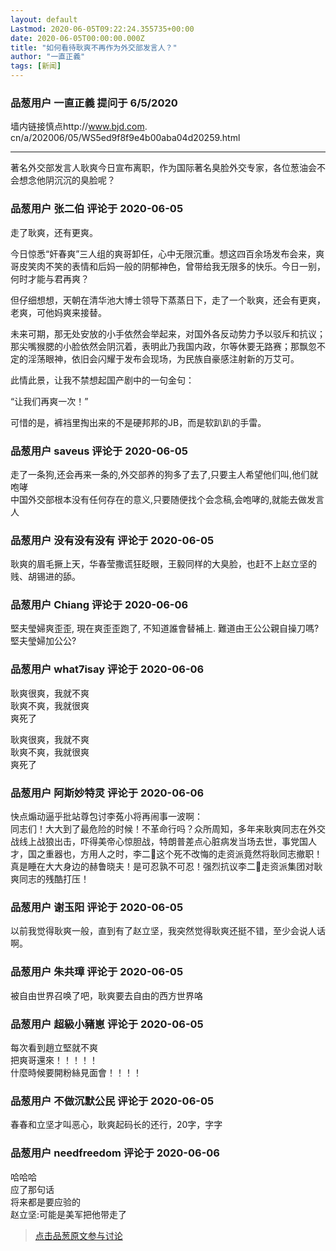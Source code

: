 ```yaml
---
layout: default
Lastmod: 2020-06-05T09:22:24.355735+00:00
date: 2020-06-05T00:00:00.000Z
title: "如何看待耿爽不再作为外交部发言人？"
author: "一直正義"
tags: [新闻]
---
```



### 品葱用户 **一直正義** 提问于 6/5/2020
    
墙内链接慎点http://www.bjd.com. cn/a/202006/05/WS5ed9f8f9e4b00aba04d20259.html  

* * *

  
  
著名外交部发言人耿爽今日宣布离职，作为国际著名臭脸外交专家，各位葱油会不会想念他阴沉沉的臭脸呢？
    
                

### 品葱用户 **张二伯** 评论于 2020-06-05
        
走了耿爽，还有更爽。  
  
今日惊悉“奸春爽”三人组的爽哥卸任，心中无限沉重。想这四百余场发布会来，爽哥皮笑肉不笑的表情和后妈一般的阴郁神色，曾带给我无限多的快乐。今日一别，何时才能与君再爽？  
  
但仔细想想，天朝在清华池大博士领导下蒸蒸日下，走了一个耿爽，还会有更爽，老爽，可他妈爽来接替。  
  
未来可期，那无处安放的小手依然会举起来，对国外各反动势力予以驳斥和抗议；那尖嘴猴腮的小脸依然会阴沉着，表明此乃我国内政，尔等休要无路赛；那飘忽不定的淫荡眼神，依旧会闪耀于发布会现场，为民族自豪感注射新的万艾可。  
  
此情此景，让我不禁想起国产剧中的一句金句：  
  
“让我们再爽一次！”  
  
可惜的是，裤裆里掏出来的不是硬邦邦的JB，而是软趴趴的手雷。
        
                

### 品葱用户 **saveus** 评论于 2020-06-05
        
走了一条狗,还会再来一条的,外交部养的狗多了去了,只要主人希望他们叫,他们就咆哮  
中国外交部根本没有任何存在的意义,只要随便找个会念稿,会咆哮的,就能去做发言人
        
                

### 品葱用户 **没有没有没有** 评论于 2020-06-05
        
耿爽的眉毛撅上天，华春莹撒谎狂眨眼，王毅同样的大臭脸，也赶不上赵立坚的贱、胡锡进的舔。
        
                

### 品葱用户 **Chiang** 评论于 2020-06-06
        
堅夫瑩婦爽歪歪, 現在爽歪歪跑了, 不知道誰會替補上. 難道由王公公親自操刀嗎? 堅夫瑩婦加公公?
        
                

### 品葱用户 **what7isay** 评论于 2020-06-06
        
耿爽很爽，我就不爽  
耿爽不爽，我就很爽  
爽死了  
  
耿爽很爽，我就不爽  
耿爽不爽，我就很爽  
爽死了
        
                

### 品葱用户 **阿斯妙特灵** 评论于 2020-06-06
        
快点煽动逼乎批站尊包讨李菟小将再闹事一波啊：  
同志们！大大到了最危险的时候！不革命行吗？众所周知，多年来耿爽同志在外交战线上战狼出击，吓得美帝心惊胆战，特朗普差点心脏病发当场去世，事党国人才，国之重器也，方用人之时，李二🐶这个死不改悔的走资派竟然将耿同志撤职！真是睡在大大身边的赫鲁晓夫！是可忍孰不可忍！强烈抗议李二🐶走资派集团对耿爽同志的残酷打压！
        
                

### 品葱用户 **谢玉阳** 评论于 2020-06-05
        
以前我觉得耿爽一般，直到有了赵立坚，我突然觉得耿爽还挺不错，至少会说人话啊。
        
                

### 品葱用户 **朱共璋** 评论于 2020-06-05
        
被自由世界召唤了吧，耿爽要去自由的西方世界咯
        
                

### 品葱用户 **超級小豬崽** 评论于 2020-06-05
        
每次看到趙立堅就不爽  
把爽哥還來！！！！！  
什麼時候要開粉絲見面會！！！！
        
                

### 品葱用户 **不做沉默公民** 评论于 2020-06-05
        
春春和立坚才叫恶心，耿爽起码长的还行，20字，字字
        
                

### 品葱用户 **needfreedom** 评论于 2020-06-06
        
哈哈哈  
应了那句话  
将来都是要应验的  
赵立坚:可能是美军把他带走了
        
                





> [点击品葱原文参与讨论](https://pincong.rocks/question/26778?warning)


